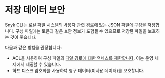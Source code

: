 # 저장 데이터 보안

Snyk CLI는 로컬 파일 시스템의 사용자 관련 경로에 있는 JSON 파일에 구성을 저장합니다. 구성 파일에는 토큰과 같은 보안 정보가 포함될 수 있으므로 저장된 파일을 보호하는 것이 좋습니다.

다음과 같은 방법을 권장합니다:

* ACL을 사용하여 구성 파일의 [파일 경로에 대한 액세스를 제한합니다](access-requirements.md). 이는 운영 체제에서 제공할 수 있습니다.
* 하드 디스크 암호화를 사용하여 영구 데이터(미사용 데이터)를 보호합니다.
